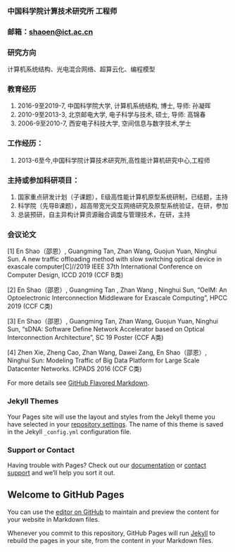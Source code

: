 ### 中国科学院计算技术研究所  工程师
### 邮箱：shaoen@ict.ac.cn 
### 研究方向
计算机系统结构、光电混合网络、超算云化、编程模型
### 教育经历
1.  2016-9至2019-7, 中国科学院大学, 计算机系统结构, 博士, 导师: 孙凝晖
2.  2010-9至2013-3, 北京邮电大学, 电子科学与技术, 硕士, 导师: 高锦春
3.  2006-9至2010-7, 西安电子科技大学, 空间信息与数字技术,学士

### 工作经历：

1.  2013-6至今,中国科学院计算技术研究所,高性能计算机研究中心,工程师

### 主持或参加科研项目：

1. 国家重点研发计划（子课题），E级高性能计算机原型系统研制，已结题，主持
2. 科学院（先导B课题），超高带宽光交互网络研究及原型系统验证，在研，参加
3. 总装预研，自主异构计算资源融合调度与管理技术，在研，主持


### 会议论文
[1]	En Shao（邵恩）, Guangming Tan, Zhan Wang, Guojun Yuan, Ninghui Sun. A new traffic offloading method with slow switching optical device in exascale computer[C]//2019 IEEE 37th International Conference on Computer Design, ICCD 2019 (CCF B类)

[2]	En Shao（邵恩）, Guangming Tan , Zhan Wang , Ninghui Sun, “OeIM: An Optoelectronic Interconnection Middleware for Exascale Computing”, HPCC 2019 (CCF C类)

[3]	En Shao（邵恩）, Guangming Tan, Zhan Wang, Guojun Yuan, Ninghui Sun, “sDNA: Software Define Network Accelerator based on Optical Interconnection Architecture”, SC 19 Poster (CCF A类)

[4]	Zhen Xie, Zheng Cao, Zhan Wang, Dawei Zang, En Shao（邵恩）, Ninghui Sun: Modeling Traffic of Big Data Platform for Large Scale Datacenter Networks. ICPADS 2016 (CCF C类)



For more details see [GitHub Flavored Markdown](https://guides.github.com/features/mastering-markdown/).


### Jekyll Themes

Your Pages site will use the layout and styles from the Jekyll theme you have selected in your [repository settings](https://github.com/enshao/enshao.github.io/settings). The name of this theme is saved in the Jekyll `_config.yml` configuration file.

### Support or Contact

Having trouble with Pages? Check out our [documentation](https://help.github.com/categories/github-pages-basics/) or [contact support](https://github.com/contact) and we’ll help you sort it out.

## Welcome to GitHub Pages

You can use the [editor on GitHub](https://github.com/enshao/enshao.github.io/edit/master/README.md) to maintain and preview the content for your website in Markdown files.

Whenever you commit to this repository, GitHub Pages will run [Jekyll](https://jekyllrb.com/) to rebuild the pages in your site, from the content in your Markdown files.

